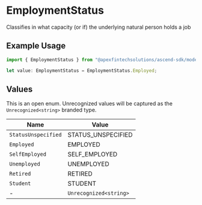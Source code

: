 # EmploymentStatus

Classifies in what capacity (or if) the underlying natural person holds a job

## Example Usage

```typescript
import { EmploymentStatus } from "@apexfintechsolutions/ascend-sdk/models/components";

let value: EmploymentStatus = EmploymentStatus.Employed;
```

## Values

This is an open enum. Unrecognized values will be captured as the `Unrecognized<string>` branded type.

| Name                   | Value                  |
| ---------------------- | ---------------------- |
| `StatusUnspecified`    | STATUS_UNSPECIFIED     |
| `Employed`             | EMPLOYED               |
| `SelfEmployed`         | SELF_EMPLOYED          |
| `Unemployed`           | UNEMPLOYED             |
| `Retired`              | RETIRED                |
| `Student`              | STUDENT                |
| -                      | `Unrecognized<string>` |